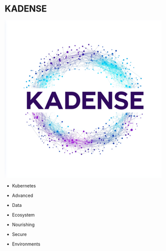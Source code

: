 # KADENSE
![Kadence Logo](./docs/kadense.png)

* Kubernetes 
* Advanced 
* Data 
* Ecosystem

* Nourishing 
* Secure 
* Environments
